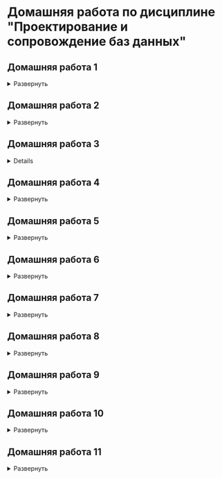 # Домашняя работа по дисциплине "Проектирование и сопровождение баз данных"
## Домашняя работа 1

<details>
<summary>Развернуть</summary>

---

### Задание

Подумать над выбором предметной области для выполнения финальной (экзаменационной) работы.
Выбирайте предметную область, которая вам интересна
и в которой вы разбираетесь или хотите разобраться.

Сделать краткое описание выбранной предметной области (1-2 страницы).
Если описание получится более объемным, не беда.
Ведь это описание затем войдет в финальный отчет.

Попытаться сформулировать требования к будущей базе данных.

#### Цель работы

Описать словесно выбранную предметную область – "Риэлторская контора".

#### Описание предметной области

База предложений: район и адрес, характеристика дома и квартиры, запрашиваемая стоимость, координаты заявителя. База спроса: требования покупателя к жилью (возможно несколько вариантов, допустимые диапазоны), финансовые возможности, координаты заявителя. Подбор вариантов для той и другой стороны, автоматизированный поиск взаимоприемлемых вариантов, фиксация сделки. Пример запроса покупателя: однокомнатная, до 200 тыс. р., центр не предлагать.

[Наверх](#ссылки)

---

</details>

## Домашняя работа 2

<details>
<summary>Развернуть</summary>

---

Глава 3 (Задания 1-4)

#### Задание 1

Попробуйте ввести в таблицу aircrafts строку с таким значением атрибута
«Код самолета» (aircraft_code), которое вы уже вводили, возьмём пример из книги:

```sql
INSERT INTO aircraft
  VALUES ('SU9', 'Sukhoi SUperJet-100', 300);
```
Получаем ошибку:
```sql
ERROR:  0A000: cannot insert into column "model" of view "aircrafts"
DETAIL:  View columns that are not columns of their base relation are not updatable.
```

Ошибка нам говорит о том, что данная операция не может быть выполнена, потому что "aircraft_code" является первичным ключом и должен быть уникальным, "aircraft_code" равный SU9 уже существует

#### Задание 2

  Самостоятельно напишите команду для выборки всех строк из таблицы aircrafts, чтобы строки были упорядочены по убыванию значения атрибута «Максимальная дальность полета, км» (range).

```sql
SELECT * 
FROM aircrafts 
ORDER BY range DESC;
```
Полученный результат:
```sql
 aircraft_code |        model        | range
---------------+---------------------+-------
 773           | Боинг 777-300       | 11100
 763           | Боинг 767-300       |  7900
 319           | Аэробус A319-100    |  6700
 320           | Аэробус A320-200    |  5700
 321           | Аэробус A321-200    |  5600
 733           | Боинг 737-300       |  4200
 SU9           | Сухой Суперджет-100 |  3000
 CR2           | Бомбардье CRJ-200   |  2700
 CN1           | Сессна 208 Караван  |  1200
```

#### Задание 3

Самостоятельно напишите команду UPDATE полностью, при
этом не забудьте, что увеличить дальность полета нужно только у одной модели — Sukhoi SuperJet, поэтому необходимо использовать условие WHERE. Затем
с помощью команды SELECT проверьте полученный результат.
Пример такого запроса:

```sql
UPDATE aircrafts SET range = range * 2
  WHERE model = 'Sukhoi SuperJet-100';
SELECT range 
  FROM aircrafts 
  WHERE model = 'Sukhoi SuperJet-100';
 ```

#### Задание 4

Самостоятельно смоделируйте описанную ситуацию, подобрав условие, которому гарантированно не соответствует ни одна строка в таблице «Самолеты»
(aircrafts).

```sql
DELETE FROM aircrafts WHERE model = 'Kukuruznik';
```

[Наверх](#ссылки)

---

</details>

## Домашняя работа 3

<details>Развернуть</summary>

---

Глава 4 (Задания 2, 4, 8, 12, 15, 21, 30, 33, 35)

#### Задание 2

Сделаем выборку из таблицы и посмотрим, что все эти разнообразные
значения сохранены именно в том виде, как мы их вводили.

```sql
CREATE TABLE test_numeric (measurement numeric, description text);
INSERT INTO test_numeric 
VALUES (1234567890.0987654321, 'Точность 20 знаков, масштаб 10 знаков'),
       (1.5, 'Точность 2 знака, масштаб 1 знак'),
       (0.12345678901234567890, 'Точность 21 знак, масштаб 20 знаков'),
       (1234567890, 'Точность 10 знаков, масштаб 0 знаков (целое число)');
```
Проверим, что у нас сохранилось в таблице
```sql
SELECT * 
  FROM test_numeric;
DROP TABLE test_numeric;
```
Ниже приведена таблица:
```sql
      measurement       |                    description
------------------------+----------------------------------------------------
  1234567890.0987654321 | Точность 20 знаков, масштаб 10 знаков
                    1.5 | Точность 2 знака, масштаб 1 знак
 0.12345678901234567890 | Точность 21 знак, масштаб 20 знаков
             1234567890 | Точность 10 знаков, масштаб 0 знаков (целое число)
```

#### Задание 4

Необходимо самостоятельно провести аналогичные эксперименты с очень большими числами, находящимися на границе допустимого диапазона для чисел типов real
и double precision

```sql
SELECT 2e-38::real > 1e-38::real;
 ?column?
----------
 false

SELECT 4e+310::double precision < 3e+310::double precision;
 ?column?
----------
 false
```

#### Задание 8

Выполним некоторые команды для добавления строк в таблицу и удаления одной строки из нее
                                                
```sql
CREATE TABLE test_serial (PRIMARY KEY(id), id serial, name text);

INSERT INTO test_serial (name) VALUES ('Вишневая');
```

Явно зададим значение столбца id:

```sql
INSERT INTO test_serial (id, name) VALUES (2, 'Прохладная');
```

Таким образом мы нарушаем мы условие уникальности первичного ключа, ведь мы указываем id явно0, но последовательность для id не обновляется и при добавлении следующей записи id всё ещё равно 2 

```sql
INSERT INTO test_serial (name) VALUES ('Грушевая');
```
Нам выдаёт ошибку:
```sql
ERROR:  23505: duplicate key value violates unique constraint "test_serial_pkey"
DETAIL:  Key (id)=(2) already exists.
```
То есть запись с id = 2 уже существует
```sql                                          
INSERT INTO test_serial (name) VALUES ('Грушевая');
INSERT INTO test_serial (name) VALUES ('Зеленая');

DELETE FROM test_serial WHERE id = 4;
DELETE 1
INSERT INTO test_serial (name) VALUES ('Луговая');

```
Выведем получившуюся таблицу

```sql
SELECT * 
 FROM test_serial;
DROP TABLE test_serial;
 id |    name
----+------------
  1 | Вишневая
  2 | Прохладная
  3 | Грушевая
  5 | Луговая
```

#### Задание 12

Самостоятельно выполним команды SELECT, приведенные в учебнике, как для значения типа date, так и для значения типа timestamp.
```sql
SHOW datestyle;
 DateStyle
-----------
 ISO, DMY

SET datestyle to 'MDY';

SHOW datestyle;
 DateStyle
-----------
 ISO, MDY

SELECT '18-05-2016'::date;
```
Поскольку мы поменяли формат на месяц-день-год, а 18 месяца не существует, нам выдало соответствующую ошибку:
```sql
ERROR:  22008: date/time field value out of range: "18-05-2016"
LINE 1: SELECT '18-05-2016'::date;
               ^
HINT:  Perhaps you need a different "datestyle" setting.
```
Выберем иную дату
```sql
SELECT '05-18-2016'::date;
    date    
------------
 2016-05-18
```
Вернём нормальный формат и посмотрим отображение в различных стилях
```sql
SET datestyle TO 'Postgres, DMY';

SHOW datestyle;
   DateStyle
---------------
 Postgres, DMY

SELECT current_date;
 current_date
--------------
 14-12-2022

SET datestyle to 'SQL, DMY';
SELECT current_date;
 current_date
--------------
 14/12/2022

SET datestyle to 'German, DMY';
SELECT current_date;
 current_date
--------------
 14.12.2022
```

#### Задание 15

Проэкспериментируем с функцией to_char.

```sql
SELECT to_char(current_timestamp, 'dd.mm');
---------
 14.12

SELECT to_char(current_timestamp, 'MM/DD/YYYY');
------------
 12/14/2022

SELECT to_char(current_timestamp, 'yyyy MONTHdd' ); 
------------
 2022 DECEMBER 14
```

#### Задание 21

Сначала надо сделать обоснованные предположения о результатах следующих двух команд, а затем проверить предположения на практике и проанализируйте полученные результаты. SQL Учитывает, сколько дней в месяце, 2016 год високосный, поэтому
```sql
SELECT ( '2016-01-31'::date + '1 mon'::interval ) AS new_date;
```
Выведет 29 февраля, а
```sql
SELECT ( '2016-02-29'::date + '1 mon'::interval ) AS new_date;
```
29 марта соответственно

```sql
SELECT ('2016-01-31'::date +'1 mon'::interval) AS new_date;
      new_date
---------------------
 2016-02-29 00:00:00

SELECT ('2016-02-29'::date +'1 mon'::interval) AS new_date;
      new_date
---------------------
 2016-03-29 00:00:00
```

#### Задание 30

Нужно предположить, какие из приведенных ниже команд содержат ошибку?
                                                
Предположения:

```sql
INSERT INTO test_bool VALUES (TRUE, 'yes');
--TRUE - ключевое слово для булевого типа +
INSERT INTO test_bool VALUES (yes, 'yes');
--А "yes" — уже нет -
INSERT INTO test_bool VALUES ('yes', true);
--Второй аргумент неявно преобразуется в строку +
INSERT INTO test_bool VALUES ('yes', TRUE);
-- В целом, как и выше +

INSERT INTO test_bool VALUES ('1', 'true');
-- '1' преобразуется в 1 тот в true +

INSERT INTO test_bool VALUES (1, 'true');
-- 1 не зарезервирован под boolean - 

INSERT INTO test_bool VALUES ('t', 'true');
-- 't' зарезервирована под тип boolean и неявным образом преобразуется в true +

INSERT INTO test_bool VALUES ('t', truth);
-- truth не зарезервирован под boolean -

INSERT INTO test_bool VALUES (true, true);
-- true неявным образом преобразуется в строку +

INSERT INTO test_bool VALUES (1::boolean, 'true');
-- Конвертация любого числа, кроме 0, в boolean дает TRUE +

INSERT INTO test_bool VALUES (111::boolean, 'true');
-- Как в предыдущем +
```

#### Задание 33

Для учета пожеланий пилотов необходимо модифицировать
таблицу pilots
                                                
```sql
CREATE TABLE pilots(pilot_name text, schedule integer[], meal text[][]);
INSERT INTO pilots 
VALUES( 'Ivan', '{ 1, 3, 5, 6, 7 }'::integer[],
        '{ 
            { "сосиска", "макароны", "кофе" }, 
            { "куриное филе", "пюре", "какао" }, 
            { "рагу", "сэндвич с семгой", "морс ягодный" }, 
            { "шарлотка яблочная", "гречка", "компот вишевый" }, 
            { "омлет с овощами", "бекон", "кофе" } 
        }'::text[][]
        ),
        ( 
        'Petr', '{ 1, 2, 5, 7 }'::integer[],
        '{ 
            { "котлета", "каша", "кофе" },
            { "куринная отбивная", "рис", "компот" },
            { "манная каша", "билины с мясом", "компот" },
            { "мясо запеченное", "пюре", "какао" } 
        }'::text[][]
        ),
        ( 
            'Pavel', '{ 2, 5 }'::integer[],
            '{ 
                { "сосиска", "каша", "кофе" },
                { "мясо запеченное", "пюре", "какао" }
            }'::text[][]
        ),
        ( 
            'Boris', '{ 3, 5, 6 }'::integer[],
            '{ 
                { "котлета", "каша", "чай" },
                { "куринная отбивная", "рис", "компот" },
                { "сосиска", "макароны", "кофе" }
            }'::text[][]
        );
```
Изменим пилота Pavel
```sql                                       
UPDATE pilots 
   SET schedule[2] = 7, 
       meal[1][:] = '{ "котлета", "каша", "какао" }' :: text[]
 WHERE pilot_name='Pavel';

SELECT * 
  FROM pilots 
 WHERE pilot_name='Pavel';


DROP TABLE pilots;
 pilot_name | schedule |           meal                                           
 Pavel      | {2,7}  | {{ "котлета", "каша", "какао" },
                          {"куринная отбивная","рис","компот"},
                          {"сосиска","макароны","кофе"}}
```
#### Задание 35

```sql
SELECT '[{"метро":"поезд"},{"такси":"машина"}]'::json -> 1;
      ?column?
---------------------
{"такси":"машина"}

SELECT '["рука","нога","голова"]'::json ->> 0;
 ?column?
----------
 рука

SELECT to_json('Hello world!'::text);
/* 
       to_json       
---------------------
 "Hello world!"
(1 row)*/

SELECT json_build_object('ключ', 'значение', 'ещёключ', 'ещёзначение');
/* 
   json_build_object    
------------------------
 {"ключ":"значение","ещёключ":'ещёзначение'}
*/
```

[Наверх](#ссылки)

---

</details>

## Домашняя работа 4

<details>
<summary>Развернуть</summary>

---

Глава 5 (Задания 2, 9, 17, 18)


#### Задание 2

Посмотрите, какие ограничения уже наложены на атрибуты таблицы «Успеваемость» (progress).
В качестве примера рассмотрим такой вариант. Добавьте в таблицу progress еще один атрибут — «Форма проверки знаний» (test_form), который может принимать только два значения: «экзамен» или «зачет». Тогда набор допустимых значений атрибута «Оценка» (mark) будет зависеть от того, экзамен или зачет предусмотрены по данной дисциплине. Если предусмотрен экзамен, тогда допускаются значения 3, 4, 5, если зачет — тогда 0 (не зачтено) или 1 (зачтено).

```sql
                                Таблица "public.progress"
   Столбец   |         Тип          | Правило сортировки | Допустимость NULL | По умолчанию
-------------+----------------------+--------------------+-------------------+------
 record_book | numeric(5,0)         |                    | not null          |
 subject     | text                 |                    | not null          |
 acad_year   | text                 |                    | not null          |
 term        | numeric(1,0)         |                    | not null          |
 mark        | numeric(1,0)         |                    | not null          | 5
 test_form   | character varying(7) |                    |                   |
Ограничения-проверки:
    "progress_mark_check" CHECK (mark >= 3::numeric AND mark <= 5::numeric)
    "progress_term_check" CHECK (term = 1::numeric OR term = 2::numeric)
Ограничения внешнего ключа:
    "progress_record_book_fkey" FOREIGN KEY (record_book) REFERENCES students(record_book) ON UPDATE CASCADE ON DELETE CASCADE
```
Добавим в таблицу progress еще один атрибут test_form, принимающий значения: «экзамен» или «зачет». Если предусмотрен экзамен, тогда допускаются значения 2, 3, 4, 5, если зачет — тогда 0 (не зачтено) или 1 (зачтено).
```sql
ALTER TABLE progress
 ADD COLUMN test_form text; 

ALTER TABLE progress                         
  ADD CHECK ((test_form = 'экзамен' AND mark IN (2,3,4,5))
              OR 
             (test_form = 'зачет' AND mark IN (0, 1))
);
```
Проверим, как будет работать новое ограничение в модифицированной таблице progress. Для этого выполним команды INSERT, как удовлетворяющие ограничению, так и нарушающие его
```sql
INSERT INTO students VALUES (7, 'Grigoriev', 666, 14159);

INSERT INTO progress VALUES (4, 'Mathematics', '2',2, 3, 'экзамен');

INSERT INTO progress VALUES (4, 'Mathematics', '2',2, 0, 'зачет');
ОШИБКА: новая строка в отношении “progress” нарушает ограничение-проверку "progress_mark_check"
ПОДРОБНОСТИ: Ошибочная строка содержит (4, 'Mathematics', '2',2, 0, 'зачет').
```

В таблице уже было ограничение на допустимые значения атрибута mark. Как вы думаете, не будет ли оно конфликтовать с новым ограничением? Проверьте эту гипотезу. Если ограничения конфликтуют, тогда удалите старое ограничение и снова попробуйте добавить строки в таблицу.

Они конфликтуют, в таком случае удалим ограничение, и попробуем добавить строки снова.

```sql
ALTER TABLE progress 
DROP CONSTRAINT progress_mark_check;
INSERT INTO progress 
VALUES (4, 'Mathematics', '2',2, 0, 'зачет');

```

#### Задание 9

В таблице «Студенты» (students) есть текстовый атрибут name, на который наложено ограничение NOT NULL. Как вы думаете, что будет, если при вводе новой строки в эту таблицу дать атрибуту name в качестве значения пустую строку?

```sql
INSERT INTO students VALUES (2665, '', 4242, 89655);
```

Добавим ограничение ( name <> '' )

```sql
ALTER TABLE students 
ADD CHECK ( name <> '' );
INSERT INTO students 
VALUES (2665, '', 4242, 89655);
ОШИБКА: новая строка в отношении “progress” нарушает ограничение-проверку
"students_name_check"
```

Посмотрим что теперь будет при вставке строки с пустым значением

```sql
INSERT INTO students VALUES (2665, '', 4242, 89655);
```

Добавим ограничение ( trim (name) <> '' )

```sql
ALTER TABLE students 
ADD CHECK (trim (name) <> '');
INSERT INTO students 
VALUES (2665, '', 4242, 89655);
ОШИБКА: новая строка в отношении “progress” нарушает ограничение-проверку
"students_name_check"
```

Есть ли подобные слабые места в таблице «Успеваемость» (progress)?
В поля с текстовым типом можно добавить пустые строки.

#### Задание 17

Подумайте, какие представления было бы целесообразно создать для нашей базы данных «Авиаперевозки». Необходимо учесть наличие различных групп пользователей, например: пилоты, диспетчеры, пассажиры, кассиры. Создайте представления и проверьте их в работе.

Время рейсов из Москвы

```sql
CREATE VIEW timeof_moscow_flights AS SELECT
flight_no,
scheduled_departure,
departure_city,
arrival_city 
FROM flights f
  WHERE bookings.airports.city = 'Москва'
LEFT JOIN aircrafts a on f.aircraft_code = a.aircraft_code;
CREATE VIEW
SELECT * FROM  dispatcher_info;
 flight_no |  scheduled_departure   |  departure_city   | arrival_city          
-----------+------------------------+-----------+---------------------
 PG0405    | 2016-09-13 08:35:00+03 | Москва            | Санкт-Петербург   
 PG0404    | 2016-10-03 18:05:00+03 | Москва            | Санкт-Петербург     
 PG0405    | 2016-10-03 08:35:00+03 | Москва            | Санкт-Петербург    
 PG0402    | 2016-11-07 11:25:00+03 | Москва            | Санкт-Петербург    
 PG0405    | 2016-10-14 08:35:00+03 | Москва            | Санкт-Петербург     
 PG0404    | 2016-10-14 18:05:00+03 | Москва            | Санкт-Петербург     
 PG0403    | 2016-10-14 10:25:00+03 | Москва            | Санкт-Петербург     
 PG0402    | 2016-10-14 11:25:00+03 | Москва            | Санкт-Петербург     
 PG0405    | 2016-10-23 08:35:00+03 | Москва            | Санкт-Петербург     
 PG0402    | 2016-10-21 11:25:00+03 | Москва            | Санкт-Петербург     
 PG0403    | 2016-10-21 10:25:00+03 | Москва            | Санкт-Петербург     
 PG0404    | 2016-10-21 18:05:00+03 | Москва            | Санкт-Петербург    
 PG0405    | 2016-10-21 08:35:00+03 | Москва            | Санкт-Петербург     
 PG0402    | 2016-10-04 11:25:00+03 | Москва            | Санкт-Петербург     
 PG0402    | 2016-09-25 11:25:00+03 | Москва            | Санкт-Петербург     
```

#### Задание 18

Подумайте, какие еще таблицы было бы целесообразно дополнить столбцами типа json/jsonb. Вспомните, что, например, в таблице «Билеты» (tickets) уже есть столбец такого типа — contact_data. Выполните модификации таблиц и измените в них одну-две строки для проверки правильности ваших решений.

В таблицу bookings в качестве json поля можно добавить информамцию о периоде действия брони.

```sql
ALTER TABLE bookings ADD COLUMN booking_period jsonb;
ALTER TABLE

UPDATE bookings
SET booking_period='{"booking_start": "06.10.2020", "booking_end": "16.10.2020"}'
WHERE book_ref='000181';

SELECT * FROM bookings WHERE book_ref='000181';
 book_ref |       book_date        | total_amount |   booking_period
----------+------------------------+--------------+-------------------------------------------------------------
 000181   | 2016-10-08 12:28:00+03 |    131800.00 | {"booking_end": "16.10.2020", "booking_start": "06.10.2020"}
```

[Наверх](#ссылки)

---

</details>

## Домашняя работа 5

<details>
<summary>Развернуть</summary>

---

Глава 6 (Задания 2, 7, 9, 13, 19, 21, 23)

#### Задание 2

Этот запрос выбирает из таблицы «Билеты» (tickets) всех пассажиров с именами, состоящими из трех букв (в шаблоне присутствуют три символа «_»): 

```sql
SELECT passenger_name
FROM tickets
WHERE passenger_name LIKE '___ %';
```

Предложите шаблон поиска в операторе LIKE для выбора из этой таблицы всех пассажиров с фамилиями, состоящими из пяти букв.

```sql
SELECT passenger_name
FROM tickets
WHERE passenger_name LIKE '% _____';
```
Вывод:
```sql
   passenger_name  
------------------
 ILYA POPOV
 VLADIMIR POPOV
 PAVEL GUSEV
 LEONID ORLOV
 EVGENIY GUSEV
 NIKOLAY FOMIN
 EKATERINA ILINA
 ANTON POPOV
 ARTEM BELOV
 VLADIMIR POPOV
 ALEKSEY ISAEV
 ...
```
Проверим, сколько имён удовлетворяют запросу
```sql
SELECT count(passenger_name)
FROM tickets
WHERE passenger_name LIKE '% _____';
 count 
-------
 14272
```

#### Задание 7

Самые крупные самолеты в нашей авиакомпании — это Boeing 777-300. Выяснить, между какими парами городов они летают, поможет запрос: 

```sql
SELECT DISTINCT departure_city, arrival_city
FROM routes r
JOIN aircrafts a ON r.aircraft_code = a.aircraft_code
WHERE a.model = 'Boeing 777-300'
ORDER BY 1;
```

Модифицируйте запрос таким образом, чтобы каждая пара городов была выведена только один раз

```sql
SELECT DISTINCT r.departure_city, r.arrival_city
FROM routes r
  JOIN routes rr 
  ON r.arrival_city = rr.departure_city
  AND rr.arrival_city = r.departure_city 
  AND r.arrival_city > rr.arrival_city
  JOIN aircrafts a ON r.aircraft_code = a.aircraft_code
WHERE a.model = 'Boeing 777-300'
ORDER BY 1;
```
Получим
```sql
 departure_city | arrival_city
----------------+--------------
 Екатеринбург   | Москва
 Москва         | Новосибирск
 Москва         | Пермь
 Москва         | Сочи
(4 строки)
```

#### Задание 9

Для ответа на вопрос, сколько рейсов выполняется из Москвы в Санкт-Петербург, можно написать совсем простой запрос: 

```sql
SELECT count( * )
FROM routes
WHERE departure_city = 'Москва'
AND arrival_city = 'Санкт-Петербург'
```

А с помощью какого запроса можно получить результат в таком виде?

```sql
 departure_city |  arrival_city   | count
----------------+-----------------+-------
 Москва         | Санкт-Петербург |    12
```
Например так:
```sql
SELECT  departure_city, arrival_city, count(*)
FROM routes
WHERE departure_city = 'Москва'
AND arrival_city = 'Санкт-Петербург'
GROUP BY departure_city, arrival_city;
 departure_city |  arrival_city   | count
----------------+-----------------+-------
 Москва         | Санкт-Петербург |    12
(1 строка)
```

#### Задание 13

Ответить на вопрос о том, каковы максимальные и минимальные цены билетов на все направления, может такой запрос: 

```sql
SELECT
f.departure_city,
f.arrival_city,
max( tf.amount ),
min( tf.amount )
FROM flights_v f
JOIN ticket_flights tf 
  ON f.flight_id = tf.flight_id
GROUP BY 1, 2
ORDER BY 1, 2;
```

А как выявить те направления, на которые не было продано ни одного билета?

```sql
SELECT
    f.departure_city,
    f.arrival_city,
    max( tf.amount ),
    min( tf.amount )
FROM flights_v f
    LEFT JOIN ticket_flights tf 
    ON f.flight_id = tf.flight_id
GROUP BY 1, 2
ORDER BY 1, 2;
```
Получаем результат:
```sql
      departure_city      |       arrival_city       |    max    |   min
--------------------------+--------------------------+-----------+----------
 Абакан                   | Архангельск              |           |
 Абакан                   | Грозный                  |           |
 Абакан                   | Кызыл                    |           |
 Абакан                   | Москва                   | 101000.00 | 33700.00
 Абакан                   | Новосибирск              |   5800.00 |  5800.00
 Абакан                   | Томск                    |   4900.00 |  4900.00
 Анадырь                  | Москва                   | 185300.00 | 61800.00
 Анадырь                  | Хабаровск                |  92200.00 | 30700.00
 Анапа                    | Белгород                 |  18900.00 |  6300.00
 Анапа                    | Москва                   |  36600.00 | 12200.00
```

#### Задание 19

В разделе 6.4 мы использовали рекурсивный алгоритм в общем табличном выражении. Изучите этот пример, чтобы лучше понять работу рекурсивного алгоритма:

```sql
WITH RECURSIVE ranges ( min_sum, max_sum )
AS (
VALUES( 0, 100000 ),
( 100000, 200000 ),
( 200000, 300000 )
UNION ALL
SELECT min_sum + 100000, max_sum + 100000
FROM ranges
WHERE max_sum < ( SELECT max( total_amount ) FROM bookings )
)
SELECT * FROM ranges;
```

##### Подзадание 1

Модифицируйте запрос, добавив в него столбец level (можно назвать его и iteration). Этот столбец должен содержать номер текущей итерации, поэтому нужно увеличивать его значение на единицу на каждом шаге. Не забудьте задать начальное значение для добавленного столбца в предложении VALUES.

```sql
WITH RECURSIVE ranges ( min_sum, max_sum, iter )
  AS (
    VALUES( 0, 100000, 1 ), ( 100000, 200000, 1 ), ( 200000, 300000, 1 )
  UNION ALL
  SELECT min_sum + 100000, max_sum + 100000 , iter + 1
  FROM ranges
  WHERE max_sum < ( SELECT max( total_amount ) FROM bookings ))
SELECT * FROM ranges;
```
Результат
```sql
 min_sum | max_sum | iter
---------+---------+------
       0 |  100000 |    1
  100000 |  200000 |    1
  200000 |  300000 |    1
  100000 |  200000 |    2
  200000 |  300000 |    2
  300000 |  400000 |    2
  200000 |  300000 |    3
  300000 |  400000 |    3
  400000 |  500000 |    3
  300000 |  400000 |    4
  400000 |  500000 |    4
  500000 |  600000 |    4
  400000 |  500000 |    5
  500000 |  600000 |    5
  600000 |  700000 |    5
```

##### Подзадание 2

Для завершения экспериментов замените UNION ALL на UNION и выполните запрос. Сравните этот результат с предыдущим, когда мы использовали UNION ALL.

```sql
WITH RECURSIVE ranges ( min_sum, max_sum )
  AS (
    VALUES( 0, 100000 ), ( 100000, 200000 ), ( 200000, 300000 )
    UNION
    SELECT min_sum + 100000, max_sum + 100000
    FROM ranges
    WHERE max_sum < ( SELECT max( total_amount ) FROM bookings ))
SELECT * FROM ranges;
```
Результат
```sql
 min_sum | max_sum
---------+---------
       0 |  100000
  100000 |  200000
  200000 |  300000
  300000 |  400000
  400000 |  500000
  500000 |  600000
  600000 |  700000
  700000 |  800000
  800000 |  900000
  900000 | 1000000
 1000000 | 1100000
 1100000 | 1200000
 1200000 | 1300000
(13 строк)
```

#### Задание 21

В тексте главы был приведен запрос, выводящий список городов, в которые нет рейсов из Москвы.

```sql
SELECT DISTINCT a.city
FROM airports a
WHERE NOT EXISTS (
SELECT * FROM routes r
WHERE r.departure_city = 'Москва'
AND r.arrival_city = a.city
)
AND a.city <> 'Москва'
ORDER BY city;
```

Можно предложить другой вариант, в котором используется одна из операций над множествами строк: объединение, пересечение или разность.
Вместо знака «?» поставьте в приведенном ниже запросе нужное ключевое слово — UNION, INTERSECT или EXCEPT — и обоснуйте ваше решение.

```sql
SELECT city
FROM airports
WHERE city <> 'Москва'
?
SELECT arrival_city
FROM routes
WHERE departure_city = 'Москва'
ORDER BY city;
```

Используем EXCEPT, потому что это исключение, в нашем случае городов, в которые нет рейсов из Москвы.

#### Задание 22

В тексте главы мы рассматривали такой запрос: получить перечень аэропортов в тех городах, в которых больше одного аэропорта.

```sql
SELECT aa.city, aa.airport_code, aa.airport_name
FROM (
SELECT city, count( * )
FROM airports
GROUP BY city
HAVING count( * ) > 1
) AS a
JOIN airports AS aa ON a.city = aa.city
ORDER BY aa.city, aa.airport_name;
```

Как вы думаете, обязательно ли наличие функции count в подзапросе в предложении SELECT или можно написать просто SELECT city FROM airports ?

 - Обязательно, поскольку без count выведутся города, с одним аэропортом.

```sql
SELECT aa.city, aa.airport_code, aa.airport_name, count
  FROM (
    SELECT city, count( * ) as count
    FROM airports
    GROUP BY city
  ) AS a
JOIN airports AS aa ON a.city = aa.city
ORDER BY aa.city, aa.airport_name;
           city           | airport_code |     airport_name     | count
--------------------------+--------------+----------------------+-------
 Абакан                   | ABA          | Абакан               |     1
 Анадырь                  | DYR          | Анадырь              |     1
 Анапа                    | AAQ          | Витязево             |     1
 Архангельск              | ARH          | Талаги               |     1
 Астрахань                | ASF          | Астрахань            |     1
 Барнаул                  | BAX          | Барнаул              |     1
 Белгород                 | EGO          | Белгород             |     1
 Белоярский               | EYK          | Белоярский           |     1
 Благовещенск             | BQS          | Игнатьево            |     1
 Братск                   | BTK          | Братск               |     1
 Брянск                   | BZK          | Брянск               |     1
 Бугульма                 | UUA          | Бугульма             |     1
```

#### Задание 23

Предположим, что департамент развития нашей авиакомпании задался вопросом: каким будет общее число различных маршрутов, которые теоретически можно проложить между всеми городами? Если в каком-то городе имеется более одного аэропорта, то это учитывать не будем, т. е. маршрутом будем считать путь между городами, а не между аэропортами. Здесь мы используем соединение таблицы с самой собой на основе неравенства значений атрибутов.

```sql
SELECT count( * )
FROM ( SELECT DISTINCT city FROM airports ) AS a1
JOIN ( SELECT DISTINCT city FROM airports ) AS a2
ON a1.city <> a2.city;
```

Перепишите этот запрос с общим табличным выражением.

```sql
WITH city_from 
  AS
( SELECT DISTINCT city FROM airports )
SELECT count( * )
FROM city_from f
JOIN ( SELECT DISTINCT city FROM airports ) AS a2
ON f.city <> a2.city;
```

[Наверх](#ссылки)

---

</details>

## Домашняя работа 6

<details>
<summary>Развернуть</summary>

---

Глава 7 (упражнения 1, 2, 4)

#### Задание 1

Добавьте в определение таблицы aircrafts_log значение по умолчанию current_timestamp и соответствующим образом измените команды INSERT, приведенные в тексте главы.

```sql
CREATE TEMP TABLE aircrafts_log AS
SELECT * FROM aircrafts WITH DATA;
SELECT 9
ALTER TABLE aircrafts_log
ADD COLUMN log_timestamp TIMESTAMP DEFAULT (current_timestamp);

WITH add_row AS( 
    INSERT INTO aircrafts_tmp
    SELECT * FROM aircrafts
    RETURNING *
)
INSERT INTO aircrafts_log
     SELECT 
           add_row.aircraft_code, 
           add_row.model, 
           add_row.range
      FROM add_row;

SELECT * FROM aircrafts_log
 aircraft_code |        model        | range |       log_timestamp
---------------+---------------------+-------+----------------------------
 773           | Boeing 777-300      | 11100 | 2020-12-06 23:09:54.005097
 763           | Boeing 767-300      |  7900 | 2020-12-06 23:09:54.005097
 320           | Airbus A320-200     |  5700 | 2020-12-06 23:09:54.005097
 321           | Airbus A321-200     |  5600 | 2020-12-06 23:09:54.005097
 319           | Airbus A319-100     |  6700 | 2020-12-06 23:09:54.005097
 733           | Boeing 737-300      |  4200 | 2020-12-06 23:09:54.005097
 CN1           | Cessna 208 Caravan  |  1200 | 2020-12-06 23:09:54.005097
 CR2           | Bombardier CRJ-200  |  2700 | 2020-12-06 23:09:54.005097
 SU9           | Sukhoi SuperJet-100 |  6000 | 2020-12-06 23:09:54.005097
(9 строк)
```

#### Задание 2

В предложении RETURNING можно указывать не только символ «∗», означающий выбор всех столбцов таблицы, но и более сложные выражения, сформированные на основе этих столбцов. В тексте главы мы копировали содержимое таблицы «Самолеты» в таблицу aircrafts_tmp, используя в предложении RETURNING именно «∗». Однако возможен и другой вариант запроса:

```sql
WITH add_row AS
( INSERT INTO aircrafts_tmp
SELECT * FROM aircrafts
RETURNING aircraft_code, model, range,
current_timestamp, 'INSERT'
)
INSERT INTO aircrafts_log
SELECT ? FROM add_row;
```

Что нужно написать в этом запросе вместо вопросительного знака?

- Можно написать для вывода модели add_row.model, для вывода дальности add_row.range, для вывода кода add_row.aircraft_code,   для времени current_timestamp, ну или звёздочку, чтобы вывести всё

#### Задание 4

В тексте главы в предложениях ON CONFLICT команды INSERT мы использовали только выражения, состоящие из имени одного столбца.
Однако в таблице «Места» (seats) первичный ключ является составным и включает два столбца.
Напишите команду INSERT для вставки новой строки в эту таблицу и предусмотрите возможный конфликт добавляемой строки со строкой, уже имеющейся в таблице.
Сделайте два варианта предложения ON CONFLICT: первый — с использованием перечисления имен столбцов для проверки наличия дублирования, второй — с использованием предложения ON CONSTRAINT. Для того чтобы не изменить содержимое таблицы «Места», создайте ее копию и выполняйте все эти эксперименты с таблицей-копией.

Сделаем такую же таблицу

```sql
CREATE TEMP TABLE seats_tmp
AS SELECT * FROM SEATS;
ALTER TABLE seats_tmp
ADD PRIMARY KEY (aircraft_code, seat_no);
```
Вот она:
```sql
                                  Таблица "pg_temp_3.seats_tmp"
     Столбец     |          Тип          | Правило сортировки | Допустимость NULL | По умолчанию
-----------------+-----------------------+--------------------+-------------------+
 aircraft_code   | character(3)          |                    | not null          |
 seat_no         | character varying(4)  |                    | not null          |
 fare_conditions | character varying(10) |                    |                   |
Индексы:
    "seats_tmp_pkey" PRIMARY KEY, btree (aircraft_code, seat_no)

INSERT INTO seats_tmp
SELECT aircraft_code, seat_no, fare_conditions
FROM seats ON CONFLICT DO NOTHING;

INSERT INTO seats_tmp
VALUES ( 319, '2A', 'Business' )
ON CONFLICT ON CONSTRAINT seats_tmp_pkey
DO UPDATE SET aircraft_code = excluded.aircraft_code,
seat_no = excluded.seat_no
RETURNING *;
```

```sql
 aircraft_code | seat_no | fare_conditions
---------------+---------+-----------------
 319           | 2A      | Business
(1 строка)
```

[Наверх](#ссылки)

---

</details>

## Домашняя работа 7

<details>
<summary>Развернуть</summary>

---

Глава 8 (упражнения 1, 3)

#### Задание 1

Предположим, что для какой-то таблицы создан уникальный индекс по двум столбцам: column1 и column2. В таблице есть строка, у которой значение атрибута column1 равно ABC, а значение атрибута column2 - NULL. Мы решили добавить в таблицу еще одну строку с такими же значениями ключевых атрибутов, т.е. column1 - ABC, а column2 - NULL.

Как вы думаете, будет ли операция вставки новой строки успешной или завершится с ошибкой? Объясните ваше решение.

Завершится с ошибкой, NULL не будут распознаны как соответствующие каким либо существующим значениям.

#### Задание 3

Обратимся к таблице «Перелеты» (ticket_flights). В ней имеется столбец «Класс обслуживания» (fare_conditions), который отличается от остальных тем, что в нем могут присутствовать лишь три различных значения: Comfort, Business и Economy. 

Выполните запросы, подсчитывающие количество строк, в которых атрибут fare_conditions принимает одно из трех возможных значений. Каждый из запросов выполните три-четыре раза, поскольку время может немного изменяться, и подсчитайте среднее время.

```sql
SELECT count( * )
FROM ticket_flights
WHERE fare_conditions = 'Comfort';
17291 строка, время выполнения:
1.	50 мс
2.	44 мс
3.	44 мс
4.	47 мс

SELECT count( * )
FROM ticket_flights
WHERE fare_conditions = 'Business';
107642 строки, время выполнения:
1.	49 мс
2.	45 мс
3.	54 мс
4.	52 мс

SELECT count( * )
FROM ticket_flights
WHERE fare_conditions = 'Economy';
920793 строк, время выполнения:
1.	52 мс
2.	43 мс
3.	49 мс
4.	50 мс
```

Проделайте те же эксперименты с таблицей ticket_flights. Будет ли различаться среднее время выполнения запросов для различных значений атрибута fare_conditions? Почему это имеет место?

Сделаем индекс к полю fare_conditions.

```sql
SELECT count( * )
FROM ticket_flights
WHERE fare_conditions = 'Comfort';
17291 строка, время выполнения:
1.	2 мс
2.	1 мс
3.	1 мс
4.	2 мс

SELECT count( * )
FROM ticket_flights
WHERE fare_conditions = 'Business';
107642 строки, время выполнения:
1.	2 мс
2.	4 мс
3.	3 мс
4.	2 мс

SELECT count( * )
FROM ticket_flights
WHERE fare_conditions = 'Economy';
920793 строк, время выполнения:
1.	40 мс
2.	42 мс
3.	45 мс
4.	41 мс
```

Время для выборки Comfort и Business при добавлении индекса значительно сократилось, но время для Economy практически не изменилось. Это может быть связано с тем, что строк Economy больше, чем других строк, и индекс имеет преимущество только при выборе небольшой части от общего числа строк в таблице.

[Наверх](#ссылки)

---

</details>

## Домашняя работа 8

<details>
<summary>Развернуть</summary>

---

Глава 9 (упражнения 2, 3)

#### Задание 2

Модифицируйте сценарий выполнения транзакций: в первой транзакции вместо фиксации изменений выполните их отмену с помощью команды ROLLBACK и посмотрите, будет ли удалена строка и какая конкретно.

```sql
DELETE FROM aircrafts_tmp WHERE range < 2000;
SELECT * FROM aircrafts_tmp;

DELETE 
   FROM aircrafts_tmp
   WHERE range < 2000;
SELECT * FROM aircrafts_tmp;
 aircraft_code |        model        | range
---------------+---------------------+-------
 773           | Boeing 777-300      | 11100
 763           | Boeing 767-300      |  7900
 SU9           | Sukhoi SuperJet-100 |  3000
 320           | Airbus A320-200     |  5700
 321           | Airbus A321-200     |  5600
 319           | Airbus A319-100     |  6700
 733           | Boeing 737-300      |  4200
 CR2           | Bombardier CRJ-200  |  2700
 773           | Boeing 777-300      | 11100
 763           | Boeing 767-300      |  7900
 320           | Airbus A320-200     |  5700
 321           | Airbus A321-200     |  5600
 319           | Airbus A319-100     |  6700
 733           | Boeing 737-300      |  4200
 CR2           | Bombardier CRJ-200  |  2700
 SU9           | Sukhoi SuperJet-100 |  6000
(16 строк)
```

Измененияпервой транзакции не сохранились, и вторая транзакция произошла независимо от первой. Из-за чего удалилась строка, подходящая условию, которая была в изначальном состоянии таблицы. 

#### Задание 3

Когда говорят о таком феномене, как потерянное обновление, то зачастую в качестве примера приводится операция UPDATE, в которой значение какого-то атрибута изменяется с применением одного из действий арифметики. Например: 

```sql
UPDATE aircrafts_tmp SET range = range + 200 WHERE aircraft_code = 'CR2';
```

При выполнении двух и более подобных обновлений в рамках параллельных транзакций, использующих, например, уровень изоляции Read Committed, будут учтены все такие изменения (что и было показано в тексте главы). Очевидно, что потерянного обновления не происходит. Предположим, что в одной транзакции будет просто присваиваться новое значение.

Очевидно, что сохранится только одно из значений атрибута range. Можно ли говорить, что в такой ситуации имеет место потерянное обновление? Если оно имеет место, то что можно предпринять для его недопущения? Обоснуйте ваш ответ.

- С пользовательской стороны, потерянные обновления происходят, хотя то, что происходит на самом деле, эквивалентно последовательным транзакциям. Чтобы избежать потерь, можно использовать более высокий уровень изоляции.

[Наверх](#ссылки)

---

</details>

## Домашняя работа 9

<details>
<summary>Развернуть</summary>

---
Глава 10 (упражнения 3, 6, 8)

#### Задание 3

Самостоятельно выполните команду EXPLAIN для запроса, содержащего общее табличное выражение (CTE). Посмотрите, на каком уровне находится узел плана, отвечающий за это выражение, как он оформляется. Учтите, что общие табличные выражения всегда материализуются, т. е. вычисляются однократно и результат их вычисления сохраняется в памяти, а затем все последующие обращения в рамках запроса направляются уже к этому материализованному результату.

```sql
EXPLAIN WITH a AS
(SELECT DISTINCT city FROM airports)
SELECT count(*) 
  FROM a AS a1 
  JOIN a AS a2 
  ON a1.city<>a2.city;
```
Результат:
```sql
                               QUERY PLAN
-------------------------------------------------------------------------
 Aggregate  (cost=262.11..262.12 rows=1 width=8)
   CTE a
     ->  HashAggregate  (cost=3.30..4.31 rows=101 width=17)
           Group Key: airports.city
           ->  Seq Scan on airports  (cost=0.00..3.04 rows=104 width=17)
   ->  Nested Loop  (cost=0.00..232.55 rows=10100 width=0)
         Join Filter: (a1.city <> a2.city)
         ->  CTE Scan on a a1  (cost=0.00..2.02 rows=101 width=32)
         ->  CTE Scan on a a2  (cost=0.00..2.02 rows=101 width=32)
(9 строк)
```

#### Задание 6

Выполните команду EXPLAIN для запроса, в котором использована какая-нибудь из оконных функций. Найдите в плане выполнения запроса узел с именем WindowAgg. Попробуйте объяснить, почему он занимает именно этот уровень в плане.

```sql
EXPLAIN
SELECT book_ref, total_amount, avg(total_amount) OVER()
FROM bookings
ORDER BY 1
LIMIT 10;
```
Результат:
```sql
                                            QUERY PLAN
---------------------------------------------------------------------------------------------------
 Limit  (cost=0.42..0.87 rows=10 width=45)
   ->  WindowAgg  (cost=0.42..11796.09 rows=262788 width=45)
         ->  Index Scan using bookings_pkey on bookings  (cost=0.42..8511.24 rows=262788 width=13)
(3 строки)
```

#### Задание 8

Замена коррелированного подзапроса соединением таблиц является одним из способов повышения производительности. Предположим, что мы задались вопросом: сколько маршрутов обслуживают самолеты каждого типа? При этом нужно учитывать, что может иметь место такая ситуация, когда самолеты какого-либо типа не обслуживают ни одного маршрута. Поэтому необходимо использовать не только представление «Маршруты» (routes), но и таблицу «Самолеты» (aircrafts). Это первый вариант запроса, в нем используется коррелированный подзапрос. 

```sql
EXPLAIN ANALYZE 
SELECT f.flight_id, avg(tf.amount)
FROM flights_v f
LEFT OUTER JOIN ticket_flights tf ON f.flight_id = tf.flight_id
WHERE f.flight_id<100
GROUP BY 1
ORDER BY 1;
```
Результат:
```sql
                                                                           QUERY PLAN
----------------------------------------------------------------------------------------------------------------------------------------------------------------
 GroupAggregate  (cost=22132.61..22156.80 rows=97 width=36) (actual time=213.767..214.664 rows=99 loops=1)
   Group Key: f.flight_id
   ->  Sort  (cost=22132.61..22140.27 rows=3063 width=10) (actual time=213.734..213.912 rows=3988 loops=1)
         Sort Key: f.flight_id
         Sort Method: quicksort  Memory: 283kB
         ->  Hash Join  (cost=20.88..21955.25 rows=3063 width=10) (actual time=1.362..212.614 rows=3988 loops=1)
               Hash Cond: (f.arrival_airport = arr.airport_code)
               ->  Hash Join  (cost=16.54..21942.55 rows=3063 width=14) (actual time=1.303..211.537 rows=3988 loops=1)
                     Hash Cond: (f.departure_airport = dep.airport_code)
                     ->  Hash Right Join  (cost=12.20..21929.85 rows=3063 width=18) (actual time=1.257..210.285 rows=3988 loops=1)
                           Hash Cond: (tf.flight_id = f.flight_id)
                           ->  Seq Scan on ticket_flights tf  (cost=0.00..19172.26 rows=1045726 width=10) (actual time=0.045..109.140 rows=1045726 loops=1)
                           ->  Hash  (cost=10.99..10.99 rows=97 width=12) (actual time=0.061..0.062 rows=99 loops=1)
                                 Buckets: 1024  Batches: 1  Memory Usage: 13kB
                                 ->  Index Scan using flights_pkey on flights f  (cost=0.29..10.99 rows=97 width=12) (actual time=0.012..0.041 rows=99 loops=1)
                                       Index Cond: (flight_id < 100)
                     ->  Hash  (cost=3.04..3.04 rows=104 width=4) (actual time=0.037..0.038 rows=104 loops=1)
                           Buckets: 1024  Batches: 1  Memory Usage: 12kB
                           ->  Seq Scan on airports dep  (cost=0.00..3.04 rows=104 width=4) (actual time=0.006..0.017 rows=104 loops=1)
               ->  Hash  (cost=3.04..3.04 rows=104 width=4) (actual time=0.050..0.051 rows=104 loops=1)
                     Buckets: 1024  Batches: 1  Memory Usage: 12kB
                     ->  Seq Scan on airports arr  (cost=0.00..3.04 rows=104 width=4) (actual time=0.013..0.026 rows=104 loops=1)
 Planning Time: 1.548 ms
 Execution Time: 214.862 ms
(24 строки)
```

А в этом варианте коррелированный подзапрос раскрыт и заменен внешним соединением:

```sql
EXPLAIN ANALYZE
SELECT f.flight_id, (SELECT avg(tf.amount)
FROM ticket_flights tf
WHERE f.flight_id = tf.flight_id)
FROM flights_v f WHERE f.flight_id<100
GROUP BY 1
ORDER BY 1;
                                                                     QUERY PLAN
----------------------------------------------------------------------------------------------------------------------------------------------------
 Group  (cost=0.57..2113389.87 rows=97 width=36) (actual time=122.058..12766.754 rows=99 loops=1)
   Group Key: f.flight_id
   ->  Nested Loop  (cost=0.57..73.67 rows=97 width=4) (actual time=0.056..3.468 rows=99 loops=1)
         ->  Nested Loop  (cost=0.43..42.33 rows=97 width=8) (actual time=0.046..2.753 rows=99 loops=1)
               ->  Index Scan using flights_pkey on flights f  (cost=0.29..10.99 rows=97 width=12) (actual time=0.011..0.385 rows=99 loops=1)
                     Index Cond: (flight_id < 100)
               ->  Index Only Scan using airports_pkey on airports dep  (cost=0.14..0.32 rows=1 width=4) (actual time=0.018..0.018 rows=1 loops=99)
                     Index Cond: (airport_code = f.departure_airport)
                     Heap Fetches: 99
         ->  Index Only Scan using airports_pkey on airports arr  (cost=0.14..0.32 rows=1 width=4) (actual time=0.005..0.005 rows=1 loops=99)
               Index Cond: (airport_code = f.arrival_airport)
               Heap Fetches: 99
   SubPlan 1
     ->  Aggregate  (cost=21786.75..21786.76 rows=1 width=32) (actual time=128.915..128.915 rows=1 loops=99)
           ->  Seq Scan on ticket_flights tf  (cost=0.00..21786.58 rows=70 width=6) (actual time=99.973..128.884 rows=40 loops=99)
                 Filter: (f.flight_id = flight_id)
                 Rows Removed by Filter: 1045686
 Planning Time: 1.167 ms
 Execution Time: 12810.241 ms
(19 строк)
```

Исследуйте планы выполнения обоих запросов. Попытайтесь найти объяснение различиям в эффективности их выполнения. Чтобы получить усредненную картину, выполните каждый запрос несколько раз. 

Из планов выполнения запросов видно, что операция JOIN выполняется значительно быстрее, чем подзапрос

[Наверх](#ссылки)

---

</details>

## Домашняя работа 10

<details>
<summary>Развернуть</summary>

---

Задания 12-18 учебного пособия "Администрирование информационных систем".

#### Задание 12

```sql
SELECT * FROM personnel;
 emp_nbr | emp_name |         address         | birth_date 
---------+----------+-------------------------+------------
       0 | вакансия |                         | 2014-05-19
       1 | Иван     | ул. Любителей языка C   | 1962-12-01
       2 | Петр     | ул. UNIX гуру           | 1965-10-21
       3 | Антон    | ул. Ассемблерная        | 1964-04-17
       4 | Захар    | ул. им. СУБД PostgreSQL | 1963-09-27
       5 | Ирина    | просп. Программистов    | 1968-05-12
       6 | Анна     | пер. Перловый           | 1969-03-20
       7 | Андрей   | пл. Баз данных          | 1945-11-07
       8 | Николай  | наб. ОС Linux           | 1944-12-01

SELECT * FROM personnel_org_chart;
 emp_nbr |   emp   | boss_emp_nbr | boss  
---------+---------+--------------+-------
       1 | Иван    |            ø | ø
       2 | Петр    |            1 | Иван
       3 | Антон   |            1 | Иван
       4 | Захар   |            3 | Антон
       5 | Ирина   |            3 | Антон
       6 | Анна    |            3 | Антон
       7 | Андрей  |            5 | Ирина
       8 | Николай |            5 | Ирина

SELECT * FROM create_paths;
 level1 | level2 | level3 | level4  
--------+--------+--------+---------
 Иван   | Антон  | Ирина  | Андрей
 Иван   | Антон  | Ирина  | Николай
 Иван   | Петр   | ø      | ø
 Иван   | Антон  | Захар  | ø
 Иван   | Антон  | Анна   | ø

SELECT * FROM org_chart;
      job_title      | emp_nbr | boss_emp_nbr |  salary   
---------------------+---------+--------------+-----------
 Президент           |       1 |            ø | 1000.0000
 Вице-президент 1    |       2 |            1 |  900.0000
 Вице-президент 2    |       3 |            1 |  800.0000
 Архитектор          |       4 |            3 |  700.0000
 Ведущий программист |       5 |            3 |  600.0000
 Программист C       |       6 |            3 |  500.0000
 Программист Perl    |       7 |            5 |  450.0000
 Оператор            |       8 |            5 |  400.0000
```

#### Задание 13

Проверка структуры дерева на предмет отсутствия циклов.

```sql
UPDATE org_chart 
  SET boss_emp_nbr = 4 WHERE emp_nbr = 3;

SELECT * FROM tree_test();
 tree_test 
-----------
 Cycles
(1 row)

UPDATE org_chart 
SET boss_emp_nbr = 8 WHERE emp_nbr = 3;

SELECT * FROM tree_test();
 tree_test 
-----------
 Cycles
(1 row)
```

#### Задание 14

Обход дерева снизу вверх.

```sql
SELECT * FROM up_tree_traversal(6);
 emp_nbr | boss_emp_nbr 
---------+--------------
       6 |            3
       3 |            1
       1 |            ø
SELECT * FROM up_tree_traversal2(6)
AS (emp int, boss int);
 emp | boss 
-----+------
   6 |    3
   3 |    1
   1 |    ø
SELECT * FROM up_tree_traversal (( select emp_nbr from personnel where emp_name = 'Захар' ));
 emp_nbr | boss_emp_nbr 
---------+--------------
       4 |            3
       3 |            1
       1 |            ø
```

#### Задание 15

Удаление поддерева

```sql
SELECT * FROM create_paths;
 level1 | level2 | level3 | level4  
--------+--------+--------+---------
 Иван   | Антон  | Ирина  | Андрей
 Иван   | Антон  | Ирина  | Николай
 Иван   | Петр   | ø      | ø
 Иван   | Антон  | Захар  | ø
 Иван   | Антон  | Анна   | ø

SELECT * FROM personnel_org_chart;
 emp_nbr |   emp   | boss_emp_nbr | boss  
---------+---------+--------------+-------
       1 | Иван    |            ø | ø
       2 | Петр    |            1 | Иван
       3 | Антон   |            1 | Иван
       4 | Захар   |            3 | Антон
       5 | Ирина   |            3 | Антон
       6 | Анна    |            3 | Антон
       7 | Андрей  |            5 | Ирина
       8 | Николай |            5 | Ирина

SELECT * FROM delete_subtree(4);
 delete_subtree 
----------------
 
(1 row)
SELECT * FROM create_paths;
 level1 | level2 | level3 | level4  
--------+--------+--------+---------
 Иван   | Антон  | Ирина  | Андрей
 Иван   | Антон  | Ирина  | Николай
 Иван   | Петр   | ø      | ø
 Иван   | Антон  | Анна   | ø

SELECT * FROM personnel_org_chart;
 emp_nbr |   emp   | boss_emp_nbr | boss  
---------+---------+--------------+-------
       1 | Иван    |            ø | ø
       2 | Петр    |            1 | Иван
       3 | Антон   |            1 | Иван
       5 | Ирина   |            3 | Антон
       6 | Анна    |            3 | Антон
       7 | Андрей  |            5 | Ирина
       8 | Николай |            5 | Ирина

SELECT * FROM delete_subtree(( select emp_nbr from personnel where emp_name = 'Анна' )); delete_subtree 
----------------
 
(1 row)
SELECT * FROM create_paths;
 level1 | level2 | level3 | level4  
--------+--------+--------+---------
 Иван   | Антон  | Ирина  | Андрей
 Иван   | Антон  | Ирина  | Николай
 Иван   | Петр   | ø      | ø
 
SELECT * FROM personnel_org_chart;
 emp_nbr |   emp   | boss_emp_nbr | boss  
---------+---------+--------------+-------
       1 | Иван    |            ø | ø
       2 | Петр    |            1 | Иван
       3 | Антон   |            1 | Иван
       5 | Ирина   |            3 | Антон
       7 | Андрей  |            5 | Ирина
       8 | Николай |            5 | Ирина
 
```

#### Задание 16

```sql
SELECT * FROM delete_and_promote_subtree(( select emp_nbr from personnel where emp_name='Антон' ));
 delete_and_promote_subtree 
----------------------------
 
(1 row)
SELECT * FROM create_paths;
 level1 | level2 | level3  | level4 
--------+--------+---------+--------
 Иван   | Петр   | ø       | ø
 Иван   | Ирина  | Николай | ø
 Иван   | Ирина  | Андрей  | ø
 
SELECT * FROM personnel_org_chart;
 emp_nbr |   emp   | boss_emp_nbr | boss  
---------+---------+--------------+-------
       1 | Иван    |            ø | ø
       2 | Петр    |            1 | Иван
       7 | Андрей  |            5 | Ирина
       8 | Николай |            5 | Ирина
       5 | Ирина   |            1 | Иван
 
```

#### Задание 17

```sql
CREATE VIEW create_paths_5 (level1, level2, level3, level4, level5) AS
SELECT a1.emp AS e1, a2.emp AS e2, a3.emp AS e3, a4.emp AS e4, a5.emp AS e5
FROM personnel_org_chart as a1
  LEFT OUTER JOIN personnel_org_chart as a2
               ON a1.emp = a2.boss
  LEFT OUTER JOIN personnel_org_chart as a3
               ON a2.emp = a3.boss
  LEFT OUTER JOIN  personnel_org_chart AS a4
               ON a3.emp = a4.boss
  LEFT OUTER JOIN  personnel_org_chart as a5
               ON a4.emp = a5.boss 
  WHERE a1.emp = 'Иван';
SELECT * FROM create_paths_5;
 level1 | level2 | level3  | level4 | level5 
--------+--------+---------+--------+--------
 Иван   | Ирина  | Андрей  | ø      | ø
 Иван   | Ирина  | Николай | ø      | ø
 Иван   | Петр   | ø       | ø      | ø

```

#### Задание 18

```sql
ALTER TABLE personnel ADD COLUMN ne_goden text;

CREATE OR replace FUNCTION pensia() 
  RETURNS void AS $$
DECLARE curs CURSOR
  FOR SELECT * 
  FROM personnel WHERE (cast(current_date as date)-cast(birth_date as date))/365 > 65;
BEGIN
  OPEN curs;
  MOVE curs;
  WHILE FOUND LOOP
    UPDATE personnel
    SET pensioneer='yes'
    WHERE current of curs;
    MOVE curs;
  END loop;
  CLOSE curs;
END
$$
LANGUAGE plpgsql;
CREATE FUNCTION

SELECT * FROM pensia();
 pensia 
------
 
(1 row)

SELECT * FROM personnel;
 emp_nbr | emp_name |         address         | birth_date | pensioneer 
---------+----------+-------------------------+------------+----------
       0 | вакансия |                         | 2014-05-19 | ø
       1 | Иван     | ул. Любителей языка C   | 1962-12-01 | NULL
       2 | Петр     | ул. UNIX гуру           | 1965-10-21 | NULL
       3 | Антон    | ул. Ассемблерная        | 1964-04-17 | NULL
       4 | Захар    | ул. им. СУБД PostgreSQL | 1963-09-27 | NULL
       5 | Ирина    | просп. Программистов    | 1968-05-12 | NULL
       6 | Анна     | пер. Перловый           | 1969-03-20 | NULL
       7 | Андрей   | пл. Баз данных          | 1945-11-07 | yes
       8 | Николай  | наб. ОС Linux           | 1944-12-01 | yes

```

[Наверх](#ссылки)

---

</details>

## Домашняя работа 11

<details>
<summary>Развернуть</summary>

---

Задание выполняется на основе презентации 10 "Полнотекстовый поиск"
и главы 12 документации на [Постгрес](https://postgrespro.ru/docs/postgresql/12/textsearch)

Придумать и реализовать пример использования полнотекстового поиска,
аналогичный (можно более простой или более сложный) тому примеру с библиотечным каталогом,
который был приведен в презентации.
Можно использовать исходные тексты, приведенные в [презентации](https://edu.postgrespro.ru/sqlprimer/sqlprimer-2019-msu-10.tgz).

```sql
CREATE TABLE books
(book_id integer primary key, book_description text);
\copy books from '/home/Downloads/books3.txt';

ALTER TABLE books 
ADD COLUMN ts_description tsvector;
UPDATE books 
  SET ts_description = to_tsvector('russian', book_description);
```
Найдём книги, связанные с МАИ
```sql
SELECT book_id, book_description FROM books WHERE ts_description @@ plainto_tsquery('МАИ');
book_id  | book_description
---------+----------------------------------------------------------------------------------------------------------------------------------------
746	     | Ефимочкина, Евгения Петровна. Математические методы в экономике [Текст] : пособие по решению задач линейного программирования : для дневной и вечерней форм обучения / Е. П. Ефимочкина. - Москва : МАИ, 1975. - 79 с.
747	     | Задачи линейного программирования [Текст] : (учебное пособие) : для дневной и вечерней форм обучения / Моск. авиац. ин-т им. С. Орджоникидзе. - Москва : МАИ, 1975. - 70, [3] с.
748	     | Бунякин, Сергей Васильевич. Программирование и вычислительная математика при алгоритмизации процессов обработки информации [Текст] : для дневной и вечерней формы обучения. - Москва : МАИ, 1975 - . Ч. 1 : Метод Калмана-Бьюси. - 1975. - 87, [1] с.
(33 rows)
```
Теперь книги про математический анализ
```sql
SELECT book_id, book_description FROM books WHERE ts_description @@ plainto_tsquery('Математический анализ');
book_id  | book_description
---------+----------------------------------------------------------------------------------------------------------------------------------------
262      | Высшая математика для экономистов: сборник задач [Текст] : аналитическая геометрия, линейная алгебра, математический анализ, теория вероятностей, математическая статистика, линейное программирование : учебное пособие для студентов высших учебных заведений, обучающихся по направлению 38.03.01 "Экономика" и экономическим специальностям / [Г. И. Бобрик и др.]. - Москва : ИНФРА-М, 2015. - 537, [1] с.
```
Количество книг про питон
```sql
SELECT count(*) FROM books WHERE ts_description @@ to_tsquery('Python');
 count 
-------
    4
(1 row)
```

[Наверх](#ссылки)

---

</details>
